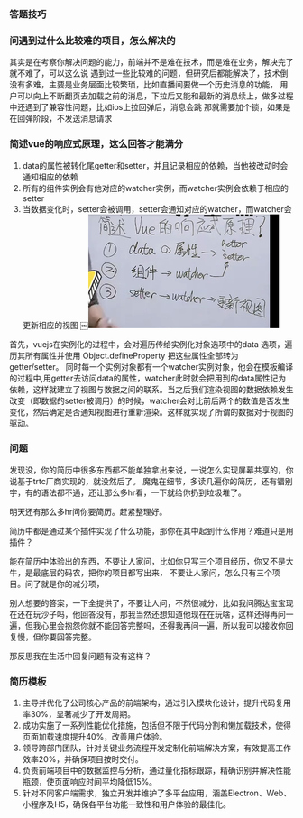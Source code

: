 ### 答题技巧

### 问遇到过什么比较难的项目，怎么解决的
其实是在考察你解决问题的能力，前端并不是难在技术，而是难在业务，解决完了就不难了，可以这么说
遇到过一些比较难的问题，但研究后都能解决了，技术倒没有多难，主要是业务层面比较繁琐，比如直播间要做一个历史消息的功能，
用户可以向上不断翻页去加载之前的消息，下拉后又能和最新的消息续上，做多过程中还遇到了兼容性问题，比如ios上拉回弹后，消息会跳
那就需要加个锁，如果是在回弹阶段，不发送消息请求



### 简述vue的响应式原理，这么回答才能满分  
1. data的属性被转化尾getter和setter，并且记录相应的依赖，当他被改动时会通知相应的依赖
2. 所有的组件实例会有他对应的watcher实例，而watcher实例会依赖于相应的setter
3. 当数据变化时，setter会被调用，setter会通知对应的watcher，而watcher会更新相应的视图
￼![alt text](image-2.png)

首先，vuejs在实例化的过程中，会对遍历传给实例化对象选项中的data 选项，遍历其所有属性并使用 Object.defineProperty 把这些属性全部转为 getter/setter。
同时每一个实例对象都有一个watcher实例对象，他会在模板编译的过程中,用getter去访问data的属性，watcher此时就会把用到的data属性记为依赖，这样就建立了视图与数据之间的联系。当之后我们渲染视图的数据依赖发生改变（即数据的setter被调用）的时候，watcher会对比前后两个的数值是否发生变化，然后确定是否通知视图进行重新渲染。这样就实现了所谓的数据对于视图的驱动。


### 问题
发现没，你的简历中很多东西都不能单独拿出来说，一说怎么实现屏幕共享的，你说基于trtc厂商实现的，就没然后了。
魔鬼在细节，多读几遍你的简历，还有错别字，有的语法都不通，还让那么多hr看，一下就给你扔到垃圾堆了。

明天还有那么多hr问你要简历。赶紧整理好。

简历中都是通过某个插件实现了什么功能，那你在其中起到什么作用？难道只是用插件？

能在简历中体验出的东西，不要让人家问，比如你只写三个项目经历，你又不是大牛，是最底层的码农，把你的项目都写出来，
不要让人家问，怎么只有三个项目。问了就是你的减分项，

别人想要的答案，一下全提供了，不要让人问，不然很减分，比如我问腾达宝宝现在还在玩沙子吗，他回答没有，那我当然还想知道他现在在玩啥，这样还得再问一遍，但我心里会抱怨你就不能回答完整吗，还得我再问一遍，所以我可以接收你回复慢，但你要回答完整。

那反思我在生活中回复问题有没有这样？



### 简历模板
1. 主导并优化了公司核心产品的前端架构，通过引入模块化设计，提升代码复用率30%，显著减少了开发周期。
2. 成功实施了一系列性能优化措施，包括但不限于代码分割和懒加载技术，使得页面加载速度提升40%，改善用户体验。
3. 领导跨部门团队，针对关键业务流程开发定制化前端解决方案，有效提高工作效率20%，并确保项目按时交付。
4. 负责前端项目中的数据监控与分析，通过量化指标跟踪，精确识别并解决性能瓶颈，使页面响应时间平均降低15%。
5. 针对不同客户端需求，独立开发并维护了多平台应用，涵盖Electron、Web、小程序及H5，确保各平台功能一致性和用户体验的最佳化。



